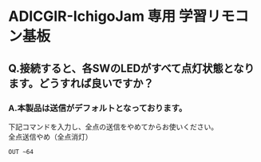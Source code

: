 # ADICGIR-IchigoJam 専用 学習リモコン基板

## Q.接続すると、各SWのLEDがすべて点灯状態となります。どうすれば良いですか？

### A.本製品は送信がデフォルトとなっております。
下記コマンドを入力し、全点の送信をやめてからお使いください。  
全点送信やめ（全点消灯）
```
OUT ~64
```
